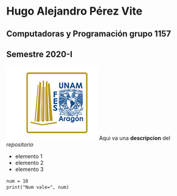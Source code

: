 # Hugo Alejandro Pérez Vite 
## Computadoras  y Programación grupo 1157
## Semestre 2020-I
![Logo FES Aragón](fesa.jpg)
Aqui va una **descripcion** del *repositorio*
- elemento 1
- elemento 2
- elemento 3
```
num = 10
print("Num vale=", num)
```


